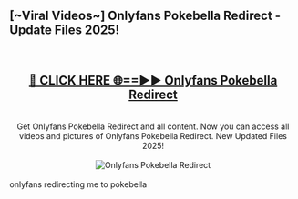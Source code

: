 <h2>[~Viral Videos~] Onlyfans Pokebella Redirect - Update Files 2025!</h2>
<br>
<div align="center">
<h2><a href="https://betterlinks.top/A2PfLJ" rel="nofollow">🔴 CLICK HERE 🌐==►► Onlyfans Pokebella Redirect</a></h2>
<br>
Get Onlyfans Pokebella Redirect and all content. Now you can access all videos and pictures of Onlyfans Pokebella Redirect. New Updated Files 2025!
<br>
<br>
<a href="https://betterlinks.top/A2PfLJ" rel="nofollow" data-target="animated-image.originalLink"><img src="https://i.ibb.co.com/WyWwxjT/player-gif2.gif" alt="Onlyfans Pokebella Redirect" style="max-width: 100%; display: inline-block;" data-target="animated-image.originalImage"></a>
</div>
<br>
onlyfans redirecting me to pokebella